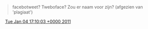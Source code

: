 > facebotweet? Tweboface? Zou er naam voor zijn? \(afgezien van 'plagiaat'\)

<img src="../../media/tweet.ico" width="12" /> [Tue Jan 04 17:10:03 +0000 2011](https://twitter.com/DromerDenker/status/22338982201270274)